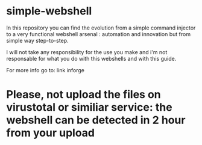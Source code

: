 # simple-webshell

In this repository you can find the evolution from a simple command injector to a very functional webshell arsenal : automation and innovation but from simple way step-to-step.

I will not take any responsibility for the use you make and i'm not responsable for what you do with this webshells and with this guide.

For more info go to: link inforge

 # Please, not upload the files on virustotal or similiar service: the webshell can be detected in 2 hour from your upload

